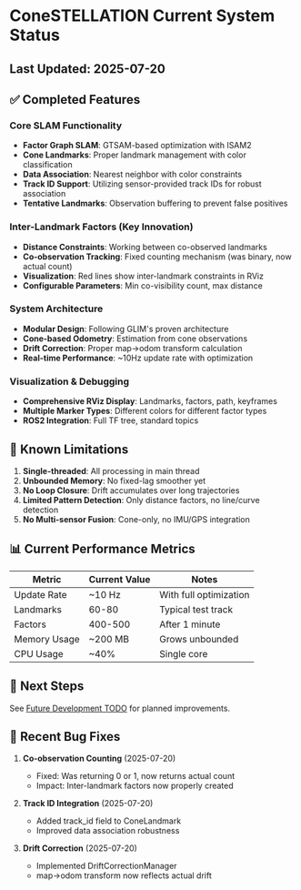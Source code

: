 # ConeSTELLATION Current System Status

## Last Updated: 2025-07-20

## ✅ Completed Features

### Core SLAM Functionality
- **Factor Graph SLAM**: GTSAM-based optimization with ISAM2
- **Cone Landmarks**: Proper landmark management with color classification
- **Data Association**: Nearest neighbor with color constraints
- **Track ID Support**: Utilizing sensor-provided track IDs for robust association
- **Tentative Landmarks**: Observation buffering to prevent false positives

### Inter-Landmark Factors (Key Innovation)
- **Distance Constraints**: Working between co-observed landmarks
- **Co-observation Tracking**: Fixed counting mechanism (was binary, now actual count)
- **Visualization**: Red lines show inter-landmark constraints in RViz
- **Configurable Parameters**: Min co-visibility count, max distance

### System Architecture
- **Modular Design**: Following GLIM's proven architecture
- **Cone-based Odometry**: Estimation from cone observations
- **Drift Correction**: Proper map->odom transform calculation
- **Real-time Performance**: ~10Hz update rate with optimization

### Visualization & Debugging
- **Comprehensive RViz Display**: Landmarks, factors, path, keyframes
- **Multiple Marker Types**: Different colors for different factor types
- **ROS2 Integration**: Full TF tree, standard topics

## 🚧 Known Limitations

1. **Single-threaded**: All processing in main thread
2. **Unbounded Memory**: No fixed-lag smoother yet
3. **No Loop Closure**: Drift accumulates over long trajectories
4. **Limited Pattern Detection**: Only distance factors, no line/curve detection
5. **No Multi-sensor Fusion**: Cone-only, no IMU/GPS integration

## 📊 Current Performance Metrics

| Metric | Current Value | Notes |
|--------|--------------|-------|
| Update Rate | ~10 Hz | With full optimization |
| Landmarks | 60-80 | Typical test track |
| Factors | 400-500 | After 1 minute |
| Memory Usage | ~200 MB | Grows unbounded |
| CPU Usage | ~40% | Single core |

## 🔗 Next Steps

See [Future Development TODO](future_development_todo.md) for planned improvements.

## 🐛 Recent Bug Fixes

1. **Co-observation Counting** (2025-07-20)
   - Fixed: Was returning 0 or 1, now returns actual count
   - Impact: Inter-landmark factors now properly created

2. **Track ID Integration** (2025-07-20)
   - Added track_id field to ConeLandmark
   - Improved data association robustness

3. **Drift Correction** (2025-07-20)
   - Implemented DriftCorrectionManager
   - map->odom transform now reflects actual drift